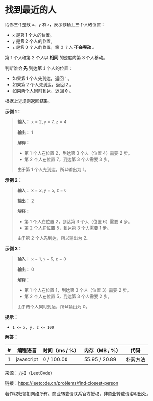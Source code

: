 # 找到最近的人

给你三个整数 `x`、`y` 和 `z`，表示数轴上三个人的位置：

- `x` 是第 1 个人的位置。
- `y` 是第 2 个人的位置。
- `z` 是第 3 个人的位置，第 3 个人 **不会移动** 。

第 1 个人和第 2 个人以 **相同** 的速度向第 3 个人移动。

判断谁会 **先** 到达第 3 个人的位置：

- 如果第 1 个人先到达，返回 1 。
- 如果第 2 个人先到达，返回 2 。
- 如果两个人同时到达，返回 **0** 。

根据上述规则返回结果。

**示例 1：**

> **输入：** x = 2, y = 7, z = 4
> 
> **输出：** 1
> 
> **解释：**
> 
> - 第 1 个人在位置 2，到达第 3 个人（位置 4）需要 2 步。
> - 第 2 个人在位置 7，到达第 3 个人需要 3 步。
> 
> 由于第 1 个人先到达，所以输出为 1。

**示例 2：**


> **输入：** x = 2, y = 5, z = 6
> 
> **输出：** 2
> 
> **解释：**
> 
> - 第 1 个人在位置 2，到达第 3 个人（位置 6）需要 4 步。
> - 第 2 个人在位置 5，到达第 3 个人需要 1 步。
> 
> 由于第 2 个人先到达，所以输出为 2。


**示例 3：**

> **输入：** x = 1, y = 5, z = 3
> 
> **输出：** 0
> 
> **解释：**
> 
> - 第 1 个人在位置 1，到达第 3 个人（位置 3）需要 2 步。
> - 第 2 个人在位置 5，到达第 3 个人需要 2 步。
> 
> 由于两个人同时到达，所以输出为 0。

**提示：**

- `1 <= x, y, z <= 100`

**解答：**

**#**|**编程语言**|**时间（ms / %）**|**内存（MB / %）**|**代码**
------|----------|-----------------|----------------|--------
1|javascript|0 / 100.00|55.95 / 20.89|[朴素方法](./javascript/ac_v1.js)

来源：力扣（LeetCode）

链接：https://leetcode.cn/problems/find-closest-person

著作权归领扣网络所有。商业转载请联系官方授权，非商业转载请注明出处。
